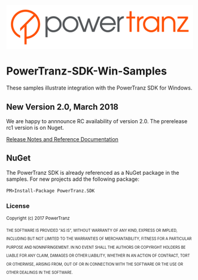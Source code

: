 <img src="./docs/Powertranz-Logo.png" width=500>

# PowerTranz-SDK-Win-Samples

These samples illustrate integration with the PowerTranz SDK for Windows. 

## New Version 2.0, March 2018

We are happy to annnounce RC availability of version 2.0. The prerelease rc1 version is on Nuget. 

[Release Notes and Reference Documentation](https://rawgit.com/PowerTranz/PowerTranz-SDK-Win-Samples/master/docs/reference/index.html)

## NuGet

The PowerTranz SDK is already referenced as a NuGet package in the samples. For new projects add the following package:
````
PM>Install-Package PowerTranz.SDK
````
### License
<sup>Copyright (c) 2017 PowerTranz</sup> 

<sup><sup>
THE SOFTWARE IS PROVIDED "AS IS", WITHOUT WARRANTY OF ANY KIND, EXPRESS OR IMPLIED, INCLUDING BUT NOT LIMITED TO THE WARRANTIES OF MERCHANTABILITY, FITNESS FOR A PARTICULAR PURPOSE AND NONINFRINGEMENT. IN NO EVENT SHALL THE AUTHORS OR COPYRIGHT HOLDERS BE LIABLE FOR ANY CLAIM, DAMAGES OR OTHER LIABILITY, WHETHER IN AN ACTION OF CONTRACT, TORT OR OTHERWISE, ARISING FROM, OUT OF OR IN CONNECTION WITH THE SOFTWARE OR THE USE OR OTHER DEALINGS IN THE SOFTWARE.</sup></sup>
